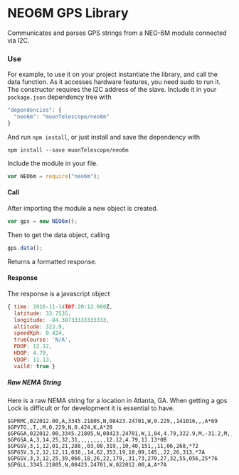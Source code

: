 # NEO6M GPS Library
Communicates and parses GPS strings from a NEO-6M module connected via I2C.

### Use
For example, to use it on your project instantiate the library, and call the data function. As it accesses hardware features, you need sudo to run it. The constructor requires the I2C address of the slave. Include it in your `package.json` dependency tree with
```javascript
"dependencies": {
  "neo6m": "muonTelescope/neo6m"
}
```
And run `npm install`, or just install and save the dependency with
```
npm install --save muonTelescope/neo6m
```
Include the module in your file.
```javascript
var NEO6m = require("neo6m");
```
#### Call
After importing the module a new object is created.
```javascript
var gps = new NEO6m();
```
Then to get the data object, calling 
```javascript
gps.data();
```
Returns a formatted response.
#### Response
The response is a javascript object 
```javascript
{ time: 2016-11-14T07:20:12.000Z,
  latitude: 33.7535,
  longitude: -84.38733333333333,
  altitude: 322.9,
  speedKph: 0.424,
  trueCourse: 'N/A',
  PDOP: 12.12,
  HDOP: 4.79,
  VDOP: 11.13,
  vaild: true }
```
##### Raw NEMA String
Here is a raw NEMA string for a location in Atlanta, GA. When getting a gps Lock is difficult or for development it is essential to have.
```text
$GPRMC,022012.00,A,3345.21805,N,08423.24701,W,0.229,,141016,,,A*69
$GPVTG,,T,,M,0.229,N,0.424,K,A*28
$GPGGA,022012.00,3345.21805,N,08423.24701,W,1,04,4.79,322.9,M,-31.2,M,,*66
$GPGSA,A,3,14,25,32,31,,,,,,,,,12.12,4.79,11.13*0B
$GPGSV,3,1,12,01,21,288,,03,08,319,,10,40,151,,11,06,268,*72
$GPGSV,3,2,12,12,11,038,,14,62,353,19,18,09,145,,22,26,313,*7A
$GPGSV,3,3,12,25,39,066,18,26,22,179,,31,73,270,27,32,55,056,25*76
$GPGLL,3345.21805,N,08423.24701,W,022012.00,A,A*7A
```